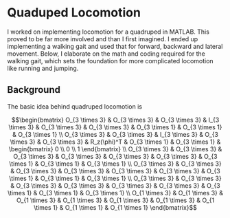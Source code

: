 # Quaduped Locomotion

I worked on implementing locomotion for a quadruped in MATLAB. This proved to be far more involved and than I first imagined. I ended up implementing a walking gait and used that for forward, backward and lateral movement. Below, I elaborate on the math and coding required for the walking gait, which sets the foundation for more complicated locomotion like running and jumping.

## Background

The basic idea behind quadruped locomotion is 


$$\begin{bmatrix}
O_{3 \times 3} & O_{3 \times 3} & O_{3 \times 3} & I_{3 \times 3} & O_{3 \times 3} & O_{3 \times 3} & O_{3 \times 1} & O_{3 \times 1} & O_{3 \times 1} \\
O_{3 \times 3} & O_{3 \times 3} & I_{3 \times 3} & O_{3 \times 3} & O_{3 \times 3} & R_z(\phi)^T & O_{3 \times 1} & O_{3 \times 1} & \begin{bmatrix} 0 \\ 0 \\ 1 \end{bmatrix} \\
O_{3 \times 3} & O_{3 \times 3} & O_{3 \times 3} & O_{3 \times 3} & O_{3 \times 3} & O_{3 \times 3} & O_{3 \times 1} & O_{3 \times 1} & O_{3 \times 1} \\
O_{3 \times 3} & O_{3 \times 3} & O_{3 \times 3} & O_{3 \times 3} & O_{3 \times 3} & O_{3 \times 3} & O_{3 \times 1} & O_{3 \times 1} & O_{3 \times 1} \\
O_{3 \times 3} & O_{3 \times 3} & O_{3 \times 3} & O_{3 \times 3} & O_{3 \times 3} & O_{3 \times 3} & O_{3 \times 1} & O_{3 \times 1} & O_{3 \times 1} \\
O_{1 \times 3} & O_{1 \times 3} & O_{1 \times 3} & O_{1 \times 3} & O_{1 \times 3} & O_{1 \times 3} & O_{1 \times 1} & O_{1 \times 1} & O_{1 \times 1}
\end{bmatrix}$$

